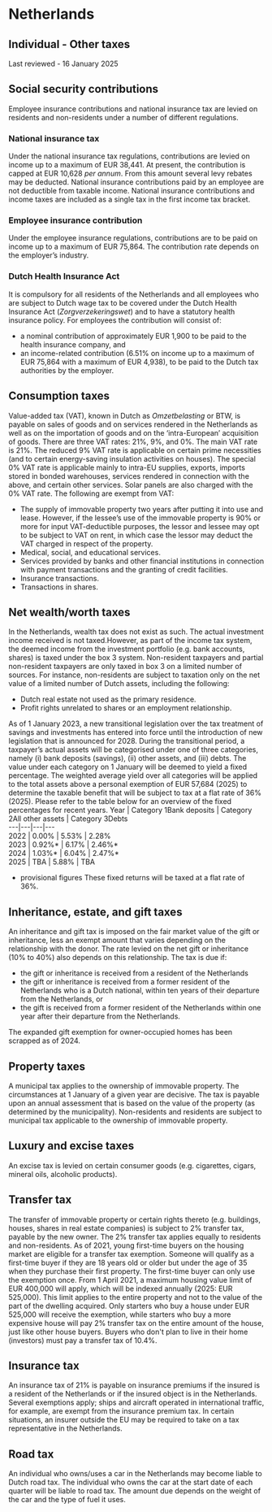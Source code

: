 # Netherlands
## Individual - Other taxes
Last reviewed - 16 January 2025
## Social security contributions
Employee insurance contributions and national insurance tax are levied on residents and non-residents under a number of different regulations.
### National insurance tax
Under the national insurance tax regulations, contributions are levied on income up to a maximum of EUR 38,441. At present, the contribution is capped at EUR 10,628 _per annum_. From this amount several levy rebates may be deducted. National insurance contributions paid by an employee are not deductible from taxable income. National insurance contributions and income taxes are included as a single tax in the first income tax bracket.
### Employee insurance contribution
Under the employee insurance regulations, contributions are to be paid on income up to a maximum of EUR 75,864. The contribution rate depends on the employer’s industry.
### Dutch Health Insurance Act
It is compulsory for all residents of the Netherlands and all employees who are subject to Dutch wage tax to be covered under the Dutch Health Insurance Act (_Zorgverzekeringswet_) and to have a statutory health insurance policy. For employees the contribution will consist of:
  * a nominal contribution of approximately EUR 1,900 to be paid to the health insurance company, and
  * an income-related contribution (6.51% on income up to a maximum of EUR 75,864 with a maximum of EUR 4,938), to be paid to the Dutch tax authorities by the employer.


## Consumption taxes
Value-added tax (VAT), known in Dutch as _Omzetbelasting_ or BTW, is payable on sales of goods and on services rendered in the Netherlands as well as on the importation of goods and on the ‘intra-European’ acquisition of goods. There are three VAT rates: 21%, 9%, and 0%. 
The main VAT rate is 21%.
The reduced 9% VAT rate is applicable on certain prime necessities (and to certain energy-saving insulation activities on houses).
The special 0% VAT rate is applicable mainly to intra-EU supplies, exports, imports stored in bonded warehouses, services rendered in connection with the above, and certain other services.
Solar panels are also charged with the 0% VAT rate. 
The following are exempt from VAT:
  * The supply of immovable property two years after putting it into use and lease. However, if the lessee’s use of the immovable property is 90% or more for input VAT-deductible purposes, the lessor and lessee may opt to be subject to VAT on rent, in which case the lessor may deduct the VAT charged in respect of the property.
  * Medical, social, and educational services.
  * Services provided by banks and other financial institutions in connection with payment transactions and the granting of credit facilities.
  * Insurance transactions.
  * Transactions in shares.


## Net wealth/worth taxes
In the Netherlands, wealth tax does not exist as such. The actual investment income received is not taxed.However, as part of the income tax system, the deemed income from the investment portfolio (e.g. bank accounts, shares) is taxed under the box 3 system. Non-resident taxpayers and partial non-resident taxpayers are only taxed in box 3 on a limited number of sources. For instance, non-residents are subject to taxation only on the net value of a limited number of Dutch assets, including the following:
  * Dutch real estate not used as the primary residence.
  * Profit rights unrelated to shares or an employment relationship.


As of 1 January 2023, a new transitional legislation over the tax treatment of savings and investments has entered into force until the introduction of new legislation that is announced for 2028.
During the transitional period, a taxpayer’s actual assets will be categorised under one of three categories, namely (i) bank deposits (savings), (ii) other assets, and (iii) debts.
The value under each category on 1 January will be deemed to yield a fixed percentage. The weighted average yield over all categories will be applied to the total assets above a personal exemption of EUR 57,684 (2025) to determine the taxable benefit that will be subject to tax at a flat rate of 36% (2025).
Please refer to the table below for an overview of the fixed percentages for recent years. 
Year | Category 1Bank deposits | Category 2All other assets | Category 3Debts  
---|---|---|---  
2022 | 0.00% | 5.53% | 2.28%  
2023 | 0.92%* | 6.17% | 2.46%*  
2024 |  1.03%* | 6.04% | 2.47%*  
2025 | TBA | 5.88% | TBA  
* provisional figures
These fixed returns will be taxed at a flat rate of 36%.
## Inheritance, estate, and gift taxes
An inheritance and gift tax is imposed on the fair market value of the gift or inheritance, less an exempt amount that varies depending on the relationship with the donor. The rate levied on the net gift or inheritance (10% to 40%) also depends on this relationship. The tax is due if:
  * the gift or inheritance is received from a resident of the Netherlands
  * the gift or inheritance is received from a former resident of the Netherlands who is a Dutch national, within ten years of their departure from the Netherlands, or
  * the gift is received from a former resident of the Netherlands within one year after their departure from the Netherlands.


The expanded gift exemption for owner-occupied homes has been scrapped as of 2024.
## Property taxes
A municipal tax applies to the ownership of immovable property. The circumstances at 1 January of a given year are decisive. The tax is payable upon an annual assessment that is based on the value of the property (as determined by the municipality). Non-residents and residents are subject to municipal tax applicable to the ownership of immovable property.
## Luxury and excise taxes
An excise tax is levied on certain consumer goods (e.g. cigarettes, cigars, mineral oils, alcoholic products).
## Transfer tax
The transfer of immovable property or certain rights thereto (e.g. buildings, houses, shares in real estate companies) is subject to 2% transfer tax, payable by the new owner. The 2% transfer tax applies equally to residents and non-residents. As of 2021, young first-time buyers on the housing market are eligible for a transfer tax exemption. Someone will qualify as a first-time buyer if they are 18 years old or older but under the age of 35 when they purchase their first property. The first-time buyer can only use the exemption once. From 1 April 2021, a maximum housing value limit of EUR 400,000 will apply, which will be indexed annually (2025: EUR 525,000). This limit applies to the entire property and not to the value of the part of the dwelling acquired. Only starters who buy a house under EUR 525,000 will receive the exemption, while starters who buy a more expensive house will pay 2% transfer tax on the entire amount of the house, just like other house buyers.
Buyers who don't plan to live in their home (investors) must pay a transfer tax of 10.4%.
## Insurance tax
An insurance tax of 21% is payable on insurance premiums if the insured is a resident of the Netherlands or if the insured object is in the Netherlands. Several exemptions apply; ships and aircraft operated in international traffic, for example, are exempt from the insurance premium tax. In certain situations, an insurer outside the EU may be required to take on a tax representative in the Netherlands.
## Road tax
An individual who owns/uses a car in the Netherlands may become liable to Dutch road tax. The individual who owns the car at the start date of each quarter will be liable to road tax. The amount due depends on the weight of the car and the type of fuel it uses.

